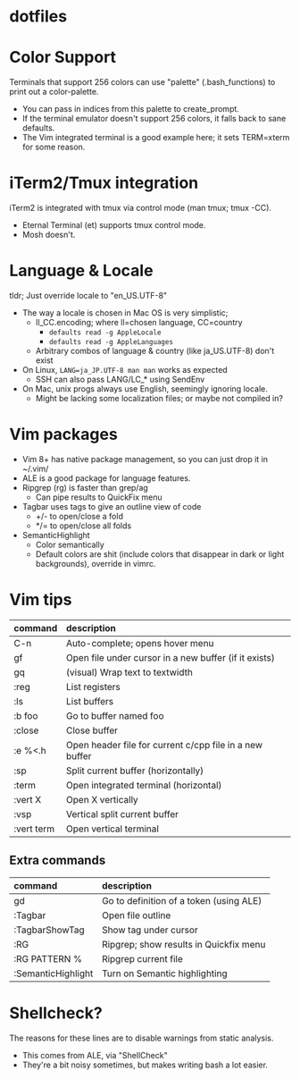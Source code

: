 # dotfiles

# Color Support
Terminals that support 256 colors can use "palette" (.bash\_functions) to print
out a color-palette.
- You can pass in indices from this palette to create\_prompt.
- If the terminal emulator doesn't support 256 colors, it falls back to sane
  defaults.
- The Vim integrated terminal is a good example here; it sets TERM=xterm for
  some reason.

# iTerm2/Tmux integration 
iTerm2 is integrated with tmux via control mode (man tmux; tmux -CC).
- Eternal Terminal (et) supports tmux control mode.
- Mosh doesn't.

# Language & Locale
tldr; Just override locale to "en\_US.UTF-8"
- The way a locale is chosen in Mac OS is very simplistic;
  - ll\_CC.encoding; where ll=chosen language, CC=country
    - `defaults read -g AppleLocale`
    - `defaults read -g AppleLanguages`
  - Arbitrary combos of language & country (like ja\_US.UTF-8) don't exist
- On Linux, `LANG=ja_JP.UTF-8 man man` works as expected
  - SSH can also pass LANG/LC\_\* using SendEnv
- On Mac, unix progs always use English, seemingly ignoring locale.
   - Might be lacking some localization files; or maybe not compiled in?

#  Vim packages
- Vim 8+ has native package management, so you can just drop it in ~/.vim/
- ALE is a good package for language features.
- Ripgrep (rg) is faster than grep/ag
    - Can pipe results to QuickFix menu
- Tagbar uses tags to give an outline view of code
    - +/- to open/close a fold
    - \*/= to open/close all folds
- SemanticHighlight 
    - Color semantically 
    - Default colors are shit (include colors that disappear in dark or light
      backgrounds), override in vimrc.

# Vim tips
|command|description|
|:------|:----------|
|C-n        | Auto-complete;  opens hover menu                          |
|gf         | Open file under cursor in a new buffer (if it exists)		|
|gq         | (visual) Wrap text to textwidth                           |
|:reg       | List registers	                                    	|
|:ls        | List buffers	                                        	|
|:b foo     | Go to buffer named foo                               		|
|:close 	| Close buffer		                                        |
|:e	%<.h    | Open header file for current c/cpp file in a new buffer   |
|:sp	    | Split current buffer (horizontally)               		|
|:term	    | Open integrated terminal (horizontal)             		|
|:vert X    | Open X vertically                                         |
|:vsp   	| Vertical split current buffer                     		|
|:vert term | Open vertical terminal                            		|



## Extra commands
|command|description|
|:------|:----------|
|gd                 | Go to definition of a token (using ALE)   |
|:Tagbar            | Open file outline                         |
|:TagbarShowTag     | Show tag under cursor                     |
|:RG                | Ripgrep; show results in Quickfix menu    |
|:RG PATTERN %      | Ripgrep current file                      |
|:SemanticHighlight | Turn on Semantic highlighting             |

# Shellcheck?
The reasons for these lines are to disable warnings from static analysis.
- This comes from ALE, via "ShellCheck"
- They're a bit noisy sometimes, but makes writing bash a lot easier.
